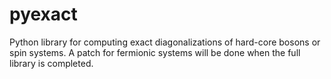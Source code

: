 # pyexact
Python library for computing exact diagonalizations of hard-core bosons
or spin systems. A patch for fermionic systems will be done when the
full library is completed.
